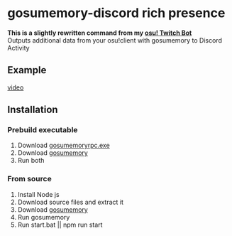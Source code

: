# gosumemory-discord rich presence
**This is a slightly rewritten command from my [osu! Twitch Bot](https://github.com/robloxxa/ayantwitchbot/tree/master)** \
Outputs additional data from your osu!client with gosumemory to Discord Activity
## Example
[video](https://user-images.githubusercontent.com/42871188/128455072-7b1dbbdb-5c4d-4be5-9b2f-2ceb67a85b4c.mp4)
## Installation
### Prebuild executable
1. Download [gosumemoryrpc.exe](https://github.com/robloxxa/gosumemory-discordrpc/releases/latest/download/gosumemoryrpc.exe)
2. Download [gosumemory](https://github.com/l3lackShark/gosumemory/releases/latest/)
3. Run both
### From source
1. Install Node js
2. Download source files and extract it
3. Download [gosumemory](https://github.com/l3lackShark/gosumemory/releases/latest/)
4. Run gosumemory
5. Run start.bat || npm run start